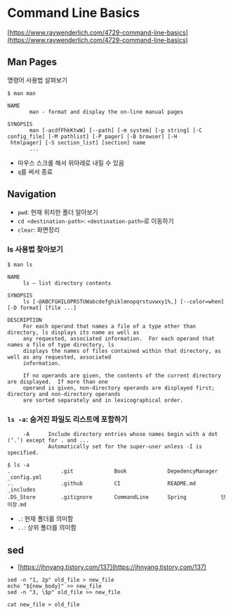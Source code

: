 # Command Line Basics

[https://www.raywenderlich.com/4729-command-line-basics](https://www.raywenderlich.com/4729-command-line-basics)

## Man Pages

명령어 사용법 살펴보기

```
$ man man
```

```
NAME
       man - format and display the on-line manual pages

SYNOPSIS
       man [-acdfFhkKtwW] [--path] [-m system] [-p string] [-C config_file] [-M pathlist] [-P pager] [-B browser] [-H
 htmlpager] [-S section_list] [section] name
       ...
```

- 마우스 스크롤 해서 위아래로 내릴 수 있음
- `q`를 써서 종료

## Navigation

- `pwd`: 현재 위치한 폴더 알아보기
- `cd <destination-path>`: `<destination-path>`로 이동하기
- `clear`: 화면정리

### ls 사용법 찾아보기

```
$ man ls
```

```
NAME
     ls – list directory contents

SYNOPSIS
     ls [-@ABCFGHILOPRSTUWabcdefghiklmnopqrstuvwxy1%,] [--color=when] [-D format] [file ...]

DESCRIPTION
     For each operand that names a file of a type other than directory, ls displays its name as well as
     any requested, associated information.  For each operand that names a file of type directory, ls
     displays the names of files contained within that directory, as well as any requested, associated
     information.

     If no operands are given, the contents of the current directory are displayed.  If more than one
     operand is given, non-directory operands are displayed first; directory and non-directory operands
     are sorted separately and in lexicographical order.
```

### `ls -a`: 숨겨진 파일도 리스트에 포함하기

```
     -A      Include directory entries whose names begin with a dot (‘.’) except for . and ...
             Automatically set for the super-user unless -I is specified.
```

```
$ ls -a
.                .git             Book             DepedencyManager _config.yml
..               .github          CI               README.md        _includes
.DS_Store        .gitignore       CommandLine      Spring           단어장.md
```

- `.`: 현재 폴더를 의미함
- `..`: 상위 폴더를 의미함

## sed 

- [https://jhnyang.tistory.com/137](https://jhnyang.tistory.com/137)

```
sed -n "1, 2p" old_file > new_file
echo "${new_body}" >> new_file
sed -n "3, \$p" old_file >> new_file

cat new_file > old_file
```
